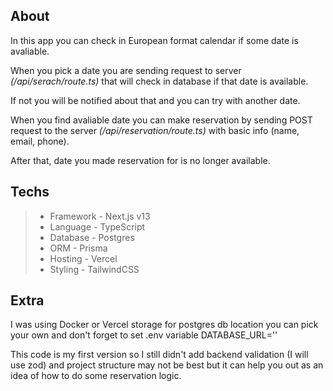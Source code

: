 ## About

In this app you can check in European format calendar if some date is avaliable.

When you pick a date you are sending request to server _(/api/serach/route.ts)_
that will check in database if that date is available.

If not you will be notified about that and you can try with another date.

When you find avaliable date you can make reservation by sending POST request
to the server _(/api/reservation/route.ts)_ with basic info (name, email, phone).

After that, date you made reservation for is no longer available.

## Techs

> - Framework - Next.js v13<br />
> - Language - TypeScript<br />
> - Database - Postgres<br />
> - ORM - Prisma<br />
> - Hosting - Vercel<br />
> - Styling - TailwindCSS

## Extra

I was using Docker or Vercel storage for postgres db location you can pick your own
and don't forget to set .env variable DATABASE_URL=''

This code is my first version so I still didn't add backend validation (I will use zod)
and project structure may not be best but it can help you out as an idea of how to do
some reservation logic.
